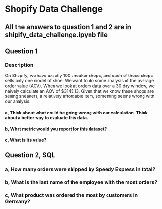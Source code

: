 # Shopify Data Challenge

## All the answers to question 1 and 2 are in shipify_data_challenge.ipynb file

## Question 1

### Description
On Shopify, we have exactly 100 sneaker shops, and each of these shops sells only one model of shoe. We want to do some analysis of the average order value (AOV). When we look at orders data over a 30 day window, we naively calculate an AOV of $3145.13. Given that we know these shops are selling sneakers, a relatively affordable item, something seems wrong with our analysis. 

#### a, Think about what could be going wrong with our calculation. Think about a better way to evaluate this data. 
#### b, What metric would you report for this dataset?
#### c, What is its value?

## Question 2, SQL

### a, How many orders were shipped by Speedy Express in total?
### b, What is the last name of the employee with the most orders?
### c, What product was ordered the most by customers in Germany?
